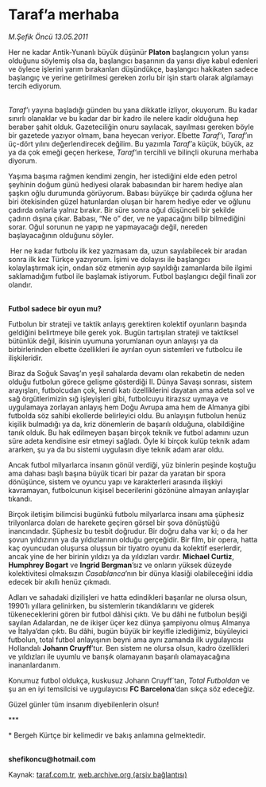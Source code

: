 # Taraf’a merhaba

*M.Şefik Öncü 13.05.2011*

<div class="yazi"><p>Her ne kadar Antik-Yunanlı büyük düşünür <b>Platon</b> başlangıcın yolun yarısı olduğunu söylemiş olsa da, başlangıcı başarının da yarısı diye kabul edenleri ve öylece işlerini yarım bırakanları düşündükçe, başlangıcı hakikaten sadece başlangıç ve yerine getirilmesi gereken zorlu bir işin startı olarak algılamayı tercih ediyorum.</p>
<p><i><br/>Taraf’</i>ı yayına başladığı günden bu yana dikkatle izliyor, okuyorum. Bu kadar sınırlı olanaklar ve bu kadar dar bir kadro ile nelere kadir olduğuna hep beraber şahit olduk. Gazeteciliğin onuru sayılacak, sayılması gereken böyle bir gazetede yazıyor olmam, bana heyecan veriyor. Elbette <i>Taraf’</i>ı, <i>Taraf’</i>ın üç-dört yılını değerlendirecek değilim. Bu yazımla <i>Taraf’</i>a küçük, büyük, az ya da çok emeği geçen herkese, <i>Taraf’</i>ın tercihli ve bilinçli okuruna merhaba diyorum.</p>
<p>Yaşıma başıma rağmen kendimi zengin, her istediğini elde eden petrol şeyhinin doğum günü hediyesi olarak babasından bir harem hediye alan şaşkın oğlu durumunda görüyorum. Babası büyükçe bir çadırda oğluna her biri ötekisinden güzel hatunlardan oluşan bir harem hediye eder ve oğlunu çadırda onlarla yalnız bırakır. Bir süre sonra oğul düşünceli bir şekilde çadırın dışına çıkar. Babası‚ “Ne o” der, ve ne yapacağını bilip bilmediğini sorar. Oğul sorunun ne yapıp ne yapmayacağı değil, nereden başlayacağının olduğunu söyler.</p>
<p> Her ne kadar futbolu ilk kez yazmasam da, uzun sayılabilecek bir aradan sonra ilk kez Türkçe yazıyorum. İşimi ve dolayısı ile başlangıcı kolaylaştırmak için, ondan söz etmenin ayıp sayıldığı zamanlarda bile ilgimi saklamadığım futbol ile başlamak istiyorum. Futbol başlangıcı değil finali zor olandır.</p>
<p><b><br/>Futbol sadece bir oyun mu?</b></p>
<p>Futbolun bir strateji ve taktik anlayış gerektiren kolektif oyunların başında geldiğini belirtmeye bile gerek yok. Bugün tartışılan strateji ve taktiksel bütünlük değil, ikisinin uyumuna yorumlanan oyun anlayışı ya da birbirlerinden elbette özellikleri ile ayrılan oyun sistemleri ve futbolcu ile ilişkileridir.</p>
<p>Biraz da Soğuk Savaş’ın yeşil sahalarda devamı olan rekabetin de neden olduğu futbolun görece gelişme gösterdiği II. Dünya Savaşı sonrası, sistem arayışları, futbolcudan çok, kendi katı özelliklerini dayatan ama adeta sol ve sağ örgütlerimizin sığ işleyişleri gibi, futbolcuyu itirazsız uymaya ve uygulamaya zorlayan anlayış hem Doğu Avrupa ama hem de Almanya gibi futbolda söz sahibi ekollerde belirleyici oldu. Bu anlayışın futbolun henüz kişilik bulmadığı ya da, kriz dönemlerin de başarılı olduğuna, olabildiğine tanık olduk. Bu hak edilmeyen başarı birçok teknik ve futbol adamını uzun süre adeta kendisine esir etmeyi sağladı. Öyle ki birçok kulüp teknik adam ararken, şu ya da bu sistemi uygulasın diye teknik adam arar oldu.</p>
<p>Ancak futbol milyarlarca insanın gönül verdiği, yüz binlerin peşinde koştuğu ama dahası başlı başına büyük ticari bir pazar da yaratan bir spora dönüşünce, sistem ve oyuncu yapı ve karakterleri arasında ilişkiyi kavramayan, futbolcunun kişisel becerilerini gözönüne almayan anlayışlar tıkandı.</p>
<p>Birçok iletişim bilimcisi bugünkü futbolu milyarlarca insanı ama şüphesiz trilyonlarca doları de harekete geçiren görsel bir şova dönüştüğü inancındadır. Şüphesiz bu tesbit doğrudur. Bir doğru daha var ki; o da her şovun yıldızının ya da yıldızlarının olduğu gerçeğidir. Bir film, bir opera, hatta kaç oyuncudan oluşursa oluşsun bir tiyatro oyunu da kolektif eserlerdir, ancak yine de her birinin yıldızı ya da yıldızları vardır. <b>Michael Curtiz</b>, <b>Humphrey Bogart</b> ve <b>Ingrid Bergman</b>’sız ve onların yüksek düzeyde kolektivitesi olmaksızın <i>Casablanca</i>’nın bir dünya klasiği olabileceğini iddia edecek bir akıllı henüz çıkmadı.</p>
<p>Adları ve sahadaki dizilişleri ve hatta edindikleri başarılar ne olursa olsun, 1990’lı yıllara gelinirken, bu sistemlerin tıkandıklarını ve giderek tükeneceklerini gören bir futbol dâhisi çıktı. Ve bu dâhi ne futbolun beşiği sayılan Adalardan, ne de ikişer üçer kez dünya şampiyonu olmuş Almanya ve İtalya’dan çıktı. Bu dâhi, bugün büyük bir keyifle izlediğimiz, büyüleyici futbolun, total futbol anlayışının beyni ama aynı zamanda ilk uygulayıcısı Hollandalı <b>Johann Cruyff</b>’tur. Ben sistem ne olursa olsun, kadro özellikleri ve yıldızları ile uyumlu ve barışık olamayanın başarılı olamayacağına inananlardanım.</p>
<p>Konumuz futbol oldukça, kuskusuz Johann Cruyff´tan, <i>Total Futboldan</i> ve şu an en iyi temsilcisi ve uygulayıcısı <b>FC Barcelona</b>’dan sıkça söz edeceğiz.</p>
<p>Güzel günler tüm insanım diyebilenlerin olsun!</p>
<p>***</p>
<p>* Bergeh Kürtçe bir kelimedir ve bakış anlamına gelmektedir.</p>
<p><b><br/>shefikoncu@hotmail.com</b></p>
</div>

Kaynak: [taraf.com.tr](http://www.taraf.com.tr/m-sefik-oncu/makale-taraf-a-merhaba.htm), [web.archive.org (arşiv bağlantısı)](http://web.archive.org/web/20131107093851/http://www.taraf.com.tr/m-sefik-oncu/makale-taraf-a-merhaba.htm)
